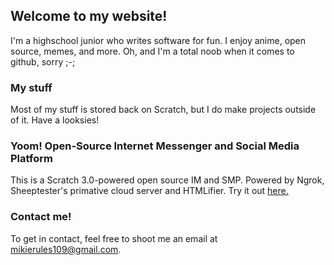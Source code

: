 ## Welcome to my website!

I'm a highschool junior who writes software for fun. I enjoy anime, open source, memes, and more. Oh, and I'm a total noob when it comes to github, sorry ;-;

### My stuff

Most of my stuff is stored back on Scratch, but I do make projects outside of it. Have a looksies!

### Yoom! Open-Source Internet Messenger and Social Media Platform

This is a Scratch 3.0-powered open source IM and SMP. Powered by Ngrok, Sheeptester's primative cloud server and HTMLifier.
Try it out [here.](https://mikedev101.github.io/Yoom)


### Contact me!

To get in contact, feel free to shoot me an email at mikierules109@gmail.com.
